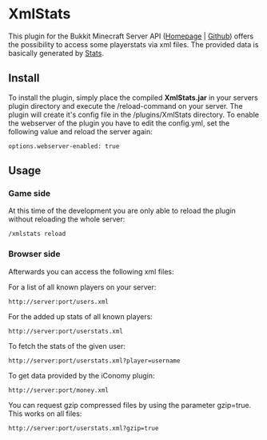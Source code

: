 # XmlStats

This plugin for the Bukkit Minecraft Server API ([Homepage](http://bukkit.org) | [Github](https://github.com/Bukkit/Bukkit )) offers the possibility to access some playerstats via xml files. The provided data is basically generated by [Stats](https://github.com/nidefawl/Stats).

## Install

To install the plugin, simply place the compiled **XmlStats.jar** in your servers plugin directory and execute the /reload-command on your server. The plugin will create it's config file in the /plugins/XmlStats directory. To enable the webserver of the plugin you have to edit the config.yml, set the following value and reload the server again:
  
    options.webserver-enabled: true
    
## Usage

### Game side

At this time of the development you are only able to reload the plugin without reloading the whole server:

	/xmlstats reload

### Browser side

Afterwards you can access the following xml files:

For a list of all known players on your server:

    http://server:port/users.xml 
    
For the added up stats of all known players:
    
    http://server:port/userstats.xml
    
To fetch the stats of the given user:

    http://server:port/userstats.xml?player=username    

To get data provided by the iConomy plugin:
    
    http://server:port/money.xml

You can request gzip compressed files by using the parameter gzip=true. This works on all files:

	http://server:port/userstats.xml?gzip=true